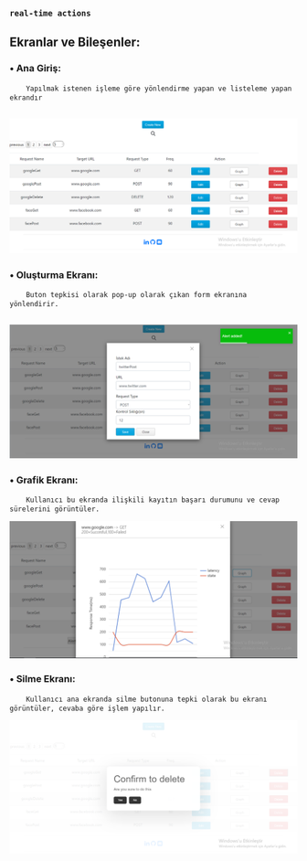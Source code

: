 ### `real-time actions`

## Ekranlar ve Bileşenler:  
### •	Ana Giriş:
        Yapılmak istenen işleme göre yönlendirme yapan ve listeleme yapan ekrandır 
![alt text](https://github.com/kadirakinkorkunc/alertProject/blob/master/react-ui/src/assets/Images/mainPage.png)
--
### •	Oluşturma Ekranı:
        Buton tepkisi olarak pop-up olarak çıkan form ekranına yönlendirir.
![alt text](https://github.com/kadirakinkorkunc/alertProject/blob/master/react-ui/src/assets/Images/createNewPage.png)
--
### •	Grafik Ekranı:
        Kullanıcı bu ekranda ilişkili kayıtın başarı durumunu ve cevap sürelerini görüntüler.
![alt text](https://github.com/kadirakinkorkunc/alertProject/blob/master/react-ui/src/assets/Images/graphPage.png)

### •	Silme Ekranı:
        Kullanıcı ana ekranda silme butonuna tepki olarak bu ekranı görüntüler, cevaba göre işlem yapılır. 
![alt text](https://github.com/kadirakinkorkunc/alertProject/blob/master/react-ui/src/assets/Images/deletePage.png)